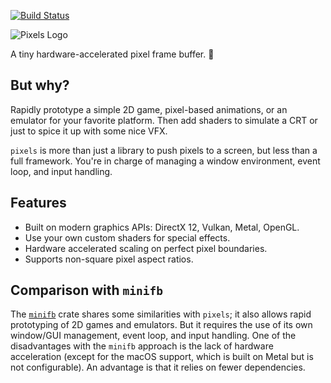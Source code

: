 [![Build Status](https://travis-ci.org/parasyte/pixels.svg?branch=master)](https://travis-ci.org/parasyte/pixels)

![Pixels Logo](img/pixels.png)

A tiny hardware-accelerated pixel frame buffer. :crab:

## But why?

Rapidly prototype a simple 2D game, pixel-based animations, or an emulator for your favorite platform. Then add shaders to simulate a CRT or just to spice it up with some nice VFX.

`pixels` is more than just a library to push pixels to a screen, but less than a full framework. You're in charge of managing a window environment, event loop, and input handling.

## Features

- Built on modern graphics APIs: DirectX 12, Vulkan, Metal, OpenGL.
- Use your own custom shaders for special effects.
- Hardware accelerated scaling on perfect pixel boundaries.
- Supports non-square pixel aspect ratios.

## Comparison with `minifb`

The [`minifb`](https://crates.io/crates/minifb) crate shares some similarities with `pixels`; it also allows rapid prototyping of 2D games and emulators. But it requires the use of its own window/GUI management, event loop, and input handling. One of the disadvantages with the `minifb` approach is the lack of hardware acceleration (except for the macOS support, which is built on Metal but is not configurable). An advantage is that it relies on fewer dependencies.
